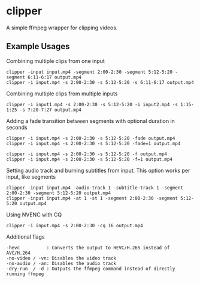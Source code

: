 # clipper

A simple ffmpeg wrapper for clipping videos.

## Example Usages

Combining multiple clips from one input

```
clipper -input input.mp4 -segment 2:00-2:30 -segment 5:12-5:20 -segment 6:11-6:17 output.mp4
clipper -i input.mp4 -s 2:00-2:30 -s 5:12-5:20 -s 6:11-6:17 output.mp4
```

Combining multiple clips from multiple inputs

```
clipper -i input1.mp4 -s 2:00-2:30 -s 5:12-5:20 -i input2.mp4 -s 1:15-1:25 -s 7:20-7:27 output.mp4
```

Adding a fade transition between segments with optional duration in seconds

```
clipper -i input.mp4 -s 2:00-2:30 -s 5:12-5:20 -fade output.mp4
clipper -i input.mp4 -s 2:00-2:30 -s 5:12-5:20 -fade=1 output.mp4

clipper -i input.mp4 -s 2:00-2:30 -s 5:12-5:20 -f output.mp4
clipper -i input.mp4 -s 2:00-2:30 -s 5:12-5:20 -f=1 output.mp4
```

Setting audio track and burning subtitles from input. This option works per input, like segments

```
clipper -input input.mp4 -audio-track 1 -subtitle-track 1 -segment 2:00-2:30 -segment 5:12-5:20 output.mp4
clipper -input input.mp4 -at 1 -st 1 -segment 2:00-2:30 -segment 5:12-5:20 output.mp4
```

Using NVENC with CQ

```
clipper -i input.mp4 -s 2:00-2:30 -cq 16 output.mp4
```

Additional flags

```
-hevc          : Converts the output to HEVC/H.265 instead of AVC/H.264
-no-video / -vn: Disables the video track
-no-audio / -an: Disables the audio track
-dry-run  / -d : Outputs the ffmpeg command instead of directly running ffmpeg
```
